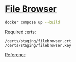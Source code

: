 # [File Browser](https://filebrowser.org)

```sh
docker compose up --build
```

Required certs:
```
/certs/staging/filebrowser.crt
/certs/staging/filebrowser.key
```

[Reference](https://filebrowser.org/installation#docker)